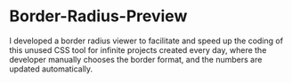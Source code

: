 # Border-Radius-Preview
I developed a border radius viewer to facilitate and speed up the coding of this unused CSS tool for infinite projects created every day, where the developer manually chooses the border format, and the numbers are updated automatically.
